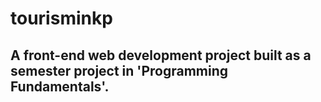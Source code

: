 # tourisminkp

## A front-end web development project built as a semester project in 'Programming Fundamentals'.
